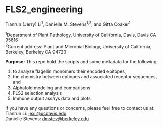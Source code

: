 # FLS2_engineering
Tianrun (Jerry) Li<sup>1</sup>, Danielle M. Stevens<sup>1,2</sup>, and Gitta Coaker<sup>1</sup>

<sup>1</sup>Department of Plant Pathology, University of California, Davis, Davis CA 95616 <br/>
<sup>2</sup>Current address: Plant and Microbial Biology, University of California, Berkeley, Berkeley CA 94720


**Purpose:** This repo hold the scripts and some metadata for the following:
1. to analyze flagellin monomers their encoded epitopes,
2. the chemistry between eptiopes and associated receptor sequences, and
3. Alphafold modeling and comparisons
4. FLS2 selection analysis
5. Immune output assays data and plots

If you have any questions or concerns, please feel free to contact us at: <br/>
Tianrun Li: jexli@ucdavis.edu <br/>
Danielle Stevens: dmstev@berkeley.edu
